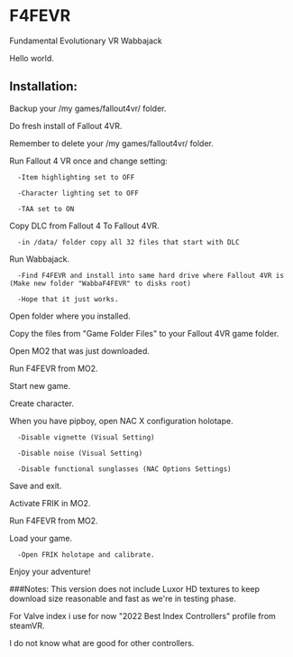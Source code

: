 # F4FEVR
Fundamental Evolutionary VR Wabbajack

Hello world.

## Installation:


Backup your /my games/fallout4vr/ folder.

Do fresh install of Fallout 4VR.

Remember to delete your /my games/fallout4vr/ folder.

Run Fallout 4 VR once and change setting:

```
  -Item highlighting set to OFF
  
  -Character lighting set to OFF
  
  -TAA set to ON
```

Copy DLC from Fallout 4 To Fallout 4VR.

```
  -in /data/ folder copy all 32 files that start with DLC
```

Run Wabbajack.

```
  -Find F4FEVR and install into same hard drive where Fallout 4VR is (Make new folder "WabbaF4FEVR" to disks root)
  
  -Hope that it just works.
```

Open folder where you installed.

Copy the files from "Game Folder Files" to your Fallout 4VR game folder.

Open MO2 that was just downloaded.

Run F4FEVR from MO2.


Start new game.

Create character.

When you have pipboy, open NAC X configuration holotape.
```
  -Disable vignette (Visual Setting)
  
  -Disable noise (Visual Setting)
  
  -Disable functional sunglasses (NAC Options Settings)
```

Save and exit.


Activate FRIK in MO2.

Run F4FEVR from MO2.

Load your game.

```
  -Open FRIK holotape and calibrate.
```

Enjoy your adventure!


###Notes:
This version does not include Luxor HD textures to keep download size reasonable and fast as we're in testing phase.

For Valve index i use for now "2022 Best Index Controllers" profile from steamVR.

I do not know what are good for other controllers.
